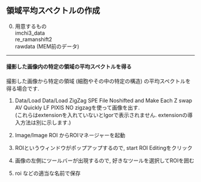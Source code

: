 ## 領域平均スペクトルの作成  

0. 用意するもの  
imchi3_data  
re_ramanshift2  
rawdata (MEM前のデータ)  


---
#### 撮影した画像内の特定の領域の平均スペクトルを得る  
撮影した画像から特定の領域 (細胞やその中の特定の構造) の平均スペクトルを得る場合です.   

1. Data/Load Data/Load ZigZag SPE File Noshifted and Make Each Z swap AV Quickly LF PIXIS NO zigzagを使って画像を出す.   
(これらはextensionを入れていないとIgorで表示されません. extensionの導入方法は別に示します.)

2. Image/Image ROI からROIマネージャーを起動  

3. ROIというウィンドウがポップアップするので, start ROI Editingをクリック 

4. 画像の左側にツールバーが出現するので, 好きなツールを選択してROIを囲む  

5. roi などの適当な名前で保存  


